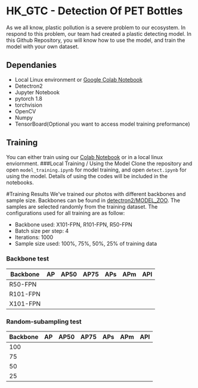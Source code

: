 # HK_GTC - Detection Of PET Bottles
As we all know, plastic pollution is a severe problem to our ecosystem. In respond to this problem, our team had created a plastic detecting model. In this Github Repository, you will know how to use the model, and train the model with your own dataset.

## Dependanies
- Local Linux environment or [Google Colab Notebook](https://colab.research.google.com/drive/1638UiZIIqFsfVlL0pctbNzJ-BjrPjdYQ#scrollTo=MCBlPWkL7giV "Google Colab Notebook")
- Detectron2
- Jupyter Notebook
- pytorch 1.8
- torchvision
- OpenCV
- Numpy
- TensorBoard(Optional you want to access model training preformance)
## Training
You can either train using our [Colab Notebook](https://colab.research.google.com/drive/1638UiZIIqFsfVlL0pctbNzJ-BjrPjdYQ#scrollTo=MCBlPWkL7giV "Colab Notebook") or in a local linux enviornment.
###Local  Training / Using the Model
Clone the repository and open `model_training.ipynb` for model training, and open `detect.ipynb` for using the model. Details of using the codes will be included in the notebooks.

#Training Results
We've trained our photos with different backbones and sample size. Backbones can be found in [detectron2/MODEL_ZOO](https://github.com/facebookresearch/detectron2/blob/master/MODEL_ZOO.md "detectron2/MODEL_ZOO"). The samples are selected randomly from the training dataset. The configurations used for all training are as follow:
- Backbone used: X101-FPN, R101-FPN, R50-FPN
- Batch size per step: 4
- Iterations: 1000
- Sample size used: 100%, 75%, 50%, 25% of training data
### Backbone test

| Backbone  |  AP  |   AP50| AP75  | APs  | APm  |  APl |
| ------------ | ------------ | ------------ | ------------ | ------------ | ------------ | ------------ |
|  R50-FPN |   |   |   |   |   |   |
| R101-FPN  |   |   |   |   |   |   |
| X101-FPN  |   |   |   |   |   |   |   |

### Random-subampling test

| Backbone  |  AP  |   AP50| AP75  | APs  | APm  |  APl |
| ------------ | ------------ | ------------ | ------------ | ------------ | ------------ | ------------ |
|  100 |   |   |   |   |   |   |
| 75  |   |   |   |   |   |   |
| 50  |   |   |   |   |   |   |   |
| 25  |   |   |   |   |   |   |   |


